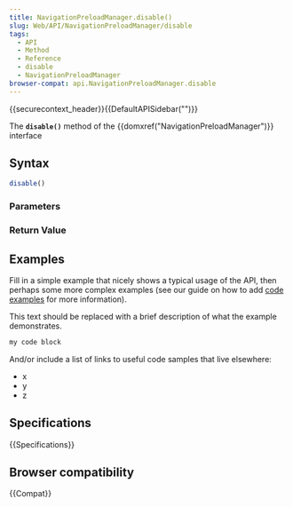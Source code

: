 ```yaml
---
title: NavigationPreloadManager.disable()
slug: Web/API/NavigationPreloadManager/disable
tags:
  - API
  - Method
  - Reference
  - disable
  - NavigationPreloadManager
browser-compat: api.NavigationPreloadManager.disable
---
```

{{securecontext_header}}{{DefaultAPISidebar("")}}

The **`disable()`** method of the {{domxref("NavigationPreloadManager")}} interface 

## Syntax

```js
disable()
```

### Parameters



### Return Value



## Examples

Fill in a simple example that nicely shows a typical usage of the API, then perhaps some more complex examples (see our guide on how to add [code examples](/en-US/docs/MDN/Contribute/Structures/Code_examples) for more information).

This text should be replaced with a brief description of what the example demonstrates.

```js
my code block
```

And/or include a list of links to useful code samples that live elsewhere:

*   x
*   y
*   z

## Specifications

{{Specifications}}

## Browser compatibility

{{Compat}}

